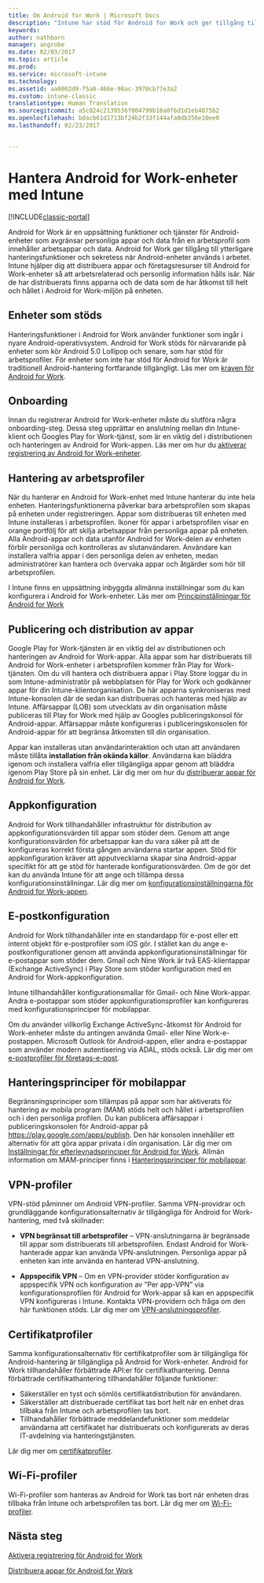 ```yaml
---
title: Om Android for Work | Microsoft Docs
description: "Intune har stöd för Android for Work och ger tillgång till ytterligare hanteringsfunktioner och sekretess när Android-enheter används i arbetet."
keywords: 
author: nathbarn
manager: angrobe
ms.date: 02/03/2017
ms.topic: article
ms.prod: 
ms.service: microsoft-intune
ms.technology: 
ms.assetid: aa0002d9-f5a0-466e-98ac-3970cb77e3a2
ms.custom: intune-classic
translationtype: Human Translation
ms.sourcegitcommit: a5c024c2139536f004799b18a0f6d1d1eb4875b2
ms.openlocfilehash: bdacb61d1713bf24b2f33f144afa0db356e10ee0
ms.lasthandoff: 02/23/2017


---
```


# <a name="manage-android-for-work-devices-with-intune"></a>Hantera Android for Work-enheter med Intune

[!INCLUDE[classic-portal](../includes/classic-portal.md)]

Android for Work är en uppsättning funktioner och tjänster för Android-enheter som avgränsar personliga appar och data från en arbetsprofil som innehåller arbetsappar och data. Android for Work ger tillgång till ytterligare hanteringsfunktioner och sekretess när Android-enheter används i arbetet. Intune hjälper dig att distribuera appar och företagsresurser till Android for Work-enheter så att arbetsrelaterad och personlig information hålls isär. När de har distribuerats finns apparna och de data som de har åtkomst till helt och hållet i Android for Work-miljön på enheten.

## <a name="supported-devices"></a>Enheter som stöds

Hanteringsfunktioner i Android for Work använder funktioner som ingår i nyare Android-operativsystem. Android for Work stöds för närvarande på enheter som kör Android 5.0 Lollipop och senare, som har stöd för arbetsprofiler. För enheter som inte har stöd för Android for Work är traditionell Android-hantering fortfarande tillgängligt. Läs mer om [kraven för Android for Work](https://support.google.com/work/android/answer/6174145?hl=en&ref_topic=6151012).

## <a name="onboarding"></a>Onboarding

Innan du registrerar Android for Work-enheter måste du slutföra några onboarding-steg. Dessa steg upprättar en anslutning mellan din Intune-klient och Googles Play for Work-tjänst, som är en viktig del i distributionen och hanteringen av Android for Work-appen. Läs mer om hur du [aktiverar registrering av Android for Work-enheter](https://docs.microsoft.com/intune/deploy-use/set-up-android-for-work).

## <a name="work-profile-management"></a>Hantering av arbetsprofiler

När du hanterar en Android for Work-enhet med Intune hanterar du inte hela enheten. Hanteringsfunktionerna påverkar bara arbetsprofilen som skapas på enheten under registreringen. Appar som distribueras till enheten med Intune installeras i arbetsprofilen. Ikoner för appar i arbetsprofilen visar en orange portfölj för att skilja arbetsappar från personliga appar på enheten. Alla Android-appar och data utanför Android for Work-delen av enheten förblir personliga och kontrolleras av slutanvändaren. Användare kan installera valfria appar i den personliga delen av enheten, medan administratörer kan hantera och övervaka appar och åtgärder som hör till arbetsprofilen.

I Intune finns en uppsättning inbyggda allmänna inställningar som du kan konfigurera i Android for Work-enheter. Läs mer om [Principinställningar för Android for Work](android-for-work-policy-settings-in-microsoft-intune.md)

## <a name="app-publishing-and-distribution"></a>Publicering och distribution av appar

Google Play for Work-tjänsten är en viktig del av distributionen och hanteringen av Android for Work-appar. Alla appar som har distribuerats till Android for Work-enheter i arbetsprofilen kommer från Play for Work-tjänsten. Om du vill hantera och distribuera appar i Play Store loggar du in som Intune-administratör på webbplatsen för Play for Work och godkänner appar för din Intune-klientorganisation. De här apparna synkroniseras med Intune-konsolen där de sedan kan distribueras och hanteras med hjälp av Intune. Affärsappar (LOB) som utvecklats av din organisation måste publiceras till Play for Work med hjälp av Googles publiceringskonsol för Android-appar. Affärsappar måste konfigureras i publiceringskonsolen för Android-appar för att begränsa åtkomsten till din organisation.

Appar kan installeras utan användarinteraktion och utan att användaren måste tillåta **installation från okända källor**. Användarna kan bläddra igenom och installera valfria eller tillgängliga appar genom att bläddra igenom Play Store på sin enhet. Lär dig mer om hur du [distribuerar appar för Android for Work](https://docs.microsoft.com/intune/deploy-use/android-for-work-apps).

## <a name="app-configuration"></a>Appkonfiguration

Android for Work tillhandahåller infrastruktur för distribution av appkonfigurationsvärden till appar som stöder dem. Genom att ange konfigurationsvärden för arbetsappar kan du vara säker på att de konfigureras korrekt första gången användarna startar appen. Stöd för appkonfiguration kräver att apputvecklarna skapar sina Android-appar specifikt för att ge stöd för hanterade konfigurationsvärden. Om de gör det kan du använda Intune för att ange och tillämpa dessa konfigurationsinställningar. Lär dig mer om [konfigurationsinställningarna för Android for Work-appen](afw-app-configuration-policy.md).

## <a name="email-configuration"></a>E-postkonfiguration

Android for Work tillhandahåller inte en standardapp för e-post eller ett internt objekt för e-postprofiler som iOS gör. I stället kan du ange e-postkonfigurationer genom att använda appkonfigurationsinställningar för e-postappar som stöder dem. Gmail och Nine Work är två EAS-klientappar (Exchange ActiveSync) i Play Store som stöder konfiguration med en Android for Work-appkonfiguration.

Intune tillhandahåller konfigurationsmallar för Gmail- och Nine Work-appar. Andra e-postappar som stöder appkonfigurationsprofiler kan konfigureras med konfigurationsprinciper för mobilappar.

Om du använder villkorlig Exchange ActiveSync-åtkomst för Android for Work-enheter måste du antingen använda Gmail- eller Nine Work-e-postappen. Microsoft Outlook för Android-appen, eller andra e-postappar som använder modern autentisering via ADAL, stöds också. Lär dig mer om [e-postprofiler för företags-e-post](configure-access-to-corporate-email-using-email-profiles-with-microsoft-intune.md).

## <a name="mobile-app-management-policies"></a>Hanteringsprinciper för mobilappar

Begränsningsprinciper som tillämpas på appar som har aktiverats för hantering av mobila program (MAM) stöds helt och hållet i arbetsprofilen och i den personliga profilen. Du kan publicera affärsappar i publiceringskonsolen för Android-appar på https://play.google.com/apps/publish. Den här konsolen innehåller ett alternativ för att göra appar privata i din organisation. Lär dig mer om [Inställningar för efterlevnadsprinciper för Android for Work](afw-compliance-policy-settings-in-microsoft-intune.md). Allmän information om MAM-principer finns i [Hanteringsprinciper för mobilappar](protect-app-data-using-mobile-app-management-policies-with-microsoft-intune.md).

## <a name="vpn-profiles"></a>VPN-profiler

VPN-stöd påminner om Android VPN-profiler. Samma VPN-providrar och grundläggande konfigurationsalternativ är tillgängliga för Android for Work-hantering, med två skillnader:

-  **VPN begränsat till arbetsprofiler** – VPN-anslutningarna är begränsade till appar som distribuerats till arbetsprofilen. Endast Android for Work-hanterade appar kan använda VPN-anslutningen. Personliga appar på enheten kan inte använda en hanterad VPN-anslutning.

-  **Appspecifik VPN** – Om en VPN-provider stöder konfiguration av appspecifik VPN och konfiguration av ”Per app-VPN” via konfigurationsprofilen för Android for Work-appar så kan en appspecifik VPN konfigureras i Intune. Kontakta VPN-providern och fråga om den här funktionen stöds. Lär dig mer om [VPN-anslutningsprofiler](vpn-connections-in-microsoft-intune.md).

## <a name="certificate-profiles"></a>Certifikatprofiler

Samma konfigurationsalternativ för certifikatprofiler som är tillgängliga för Android-hantering är tillgängliga på Android for Work-enheter. Android for Work tillhandahåller förbättrade API:er för certifikathantering. Denna förbättrade certifikathantering tillhandahåller följande funktioner:

- Säkerställer en tyst och sömlös certifikatdistribution för användaren.
-  Säkerställer att distribuerade certifikat tas bort helt när en enhet dras tillbaka från Intune och arbetsprofilen tas bort.
-  Tillhandahåller förbättrade meddelandefunktioner som meddelar användarna att certifikatet har distribuerats och konfigurerats av deras IT-avdelning via hanteringstjänsten.

Lär dig mer om [certifikatprofiler](secure-resource-access-with-certificate-profiles.md).

## <a name="wi-fi-profiles"></a>Wi-Fi-profiler

Wi-Fi-profiler som hanteras av Android for Work tas bort när enheten dras tillbaka från Intune och arbetsprofilen tas bort. Lär dig mer om [Wi-Fi-profiler](wi-fi-connections-in-microsoft-intune.md).

## <a name="next-steps"></a>Nästa steg
[Aktivera registrering för Android for Work](https://docs.microsoft.com/en-us/intune/deploy-use/set-up-android-for-work)

[Distribuera appar för Android for Work](https://docs.microsoft.com/en-us/intune/deploy-use/android-for-work-apps)


